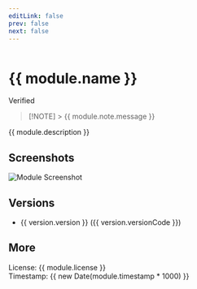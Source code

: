 ```yaml
---
editLink: false
prev: false
next: false
---
```


<script setup>
import { ref, onMounted, computed } from 'vue'
import { useData } from 'vitepress'

import VPLink from "../../../components/vite/VPLink.vue"
import VPButton from "../../../components/vite/VPButton.vue"

const { params } = useData()

const module = ref(params.value.module)

const versions = computed(() => {
  return module.value.versions.toReversed();
}); 

const latestVersion = computed(() => {
  return versions.value[0];
});
</script>

<img v-if="module.cover" :class="$style.moduleCover" :src="module.cover"/>

# {{ module.name }}

<Badge :style="{ marginTop: '8px' }" type="tip" :text="module.version" /> <Badge type="warning" :text="module.versionCode" /> <span v-if="module.verified" :class="[$style.chip, $style.chipGreen]">Verified</span>

<div v-if="module.note">

> [!NOTE] > {{ module.note.message }}

</div>

{{ module.description }}

<div :class="$style.moduleActions">
    <VPButton text="Download latest version" size="medium" target="_blank" theme="brand" :href="latestVersion.zipUrl" />
    <VPButton v-if="module.support" :href="module.support" target="_blank" text="Support" size="medium" theme="alt" />
</div>

<div v-if="module.screenshots && module.screenshots.length">
    <h2>Screenshots</h2>
    <div :class="$style.screenshotsContainer">
        <div v-for="(screenshot, index) in module.screenshots" :key="index" :class="$style.screenshot">
            <img :src="screenshot" alt="Module Screenshot" />
        </div>
    </div>
</div>

## Versions

<ul v-for="(version, index) in versions">
    <li>
        <VPLink :href="version.zipUrl" :key="index" target="_blank">{{ version.version }} ({{ version.versionCode }})</VPLink>
    </li>
</ul>

## More

<div :class="$style.feature">
    <article :class="$style.box">
        License: {{ module.license }}<br/>
        Timestamp: {{ new Date(module.timestamp * 1000) }}
    </article>
</div>

<style module>
.moduleCover {
    width: 100%;
    margin-bottom: 16px;
    border-radius: 16px;
}

.moduleActions {
    display: flex;
    gap: 8px;
}

.VPButton {
    display: inline-block;
    border: 1px solid transparent;
    text-align: center;
    font-weight: 600;
    white-space: nowrap;
    color: unset !important;
    text-decoration: unset !important;
    transition: color 0.25s, border-color 0.25s, background-color 0.25s;
}

.VPButton_medium {
    border-radius: 20px;
    padding: 0 20px;
    line-height: 38px;
    font-size: 14px;
}

.VPButton_alt {
    border-color: var(--vp-button-alt-border);
    color: var(--vp-button-alt-text);
    background-color: var(--vp-button-alt-bg);
}

.VPButton_brand {
    border-color: var(--vp-button-brand-border);
    color: var(--vp-button-brand-text);
    background-color: var(--vp-button-brand-bg);
}

.screenshotsContainer {
  display: flex;
  gap: 1rem;
  overflow-x: auto;
}

.screenshot img {
  width: 200px;
  height: auto;
  border-radius: 12px;
}

.feature {
    display: block;
    border: 1px solid var(--vp-c-bg-soft);
    border-radius: 12px;
    height: 100%;
    background-color: var(--vp-c-bg-soft);
    transition: border-color 0.25s, background-color 0.25s;
}

.box {
    display: flex;
    flex-direction: column;
    padding: 24px;
    height: 100%;
}

.chipContainer {
    display: flex;
    flex-wrap: wrap;
    margin: -8px;
    padding-top: 20px;
}

.chipGreen {
    border-color: transparent;
    color: #b3ffa8;
    background-color: rgb(100 255 119 / 16%);
}

.chipInfo {
    border-color: var(--vp-badge-info-border);
    color: var(--vp-badge-info-text);
    background-color: var(--vp-badge-info-bg);
}

.chipDanger {
    border-color: var(--vp-badge-danger-border);
    color: var(--vp-badge-danger-text);
    background-color: var(--vp-badge-danger-bg);
}

.chip {
    border-style: solid;
    border-width: 1px;
    display: inline-block;
    border-radius: 12px;
    padding: 0 10px;
    line-height: 22px;
    font-size: 12px;
    font-weight: 500;
    margin: 4px;
    transform: translateY(-2px);
}
</style>
